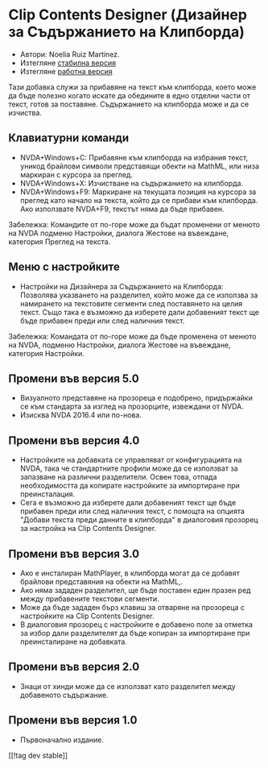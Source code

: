 # Clip Contents Designer (Дизайнер за Съдържанието на Клипборда) #

*	Автори: Noelia Ruiz Martínez.
*	Изтегляне [стабилна версия][1]
*	Изтегляне [работна версия][2]

Тази добавка служи за прибавяне на текст към клипборда, което може да бъде
полезно когато искате да обедините в едно отделни части от текст, готов за
поставяне.  Съдържанието на клипборда може и да се изчиства.

## Клавиатурни команди ##
*	NVDA+Windows+C: Прибавяне към клипборда на избрания текст, уникод брайлови
  символи представящи обекти на MathML, или низа маркиран с курсора за
  преглед.
*	NVDA+Windows+X: Изчистване на съдържанието на клипборда.
*	NVDA+Windows+F9: Маркиране на текущата позиция на курсора за преглед като начало на текста, който да се прибави към клипборда.
    Ако използвате NVDA+F9, текстът няма да бъде прибавен.

Забележка: Командите от по-горе може да бъдат променени от менюто на NVDA
подменю Настройки, диалога Жестове на въвеждане, категория Преглед на
текста.

## Меню с настройките ##
*	Настройки на Дизайнера за Съдържанието на Клипборда: Позволява указването на разделител, който може да се използва за намирането на текстовите сегменти след поставянето на целия текст.
Също така е възможно да изберете дали добавеният текст ще бъде прибавен преди или след наличния текст.

Забележка: Командата от по-горе може да бъде променена от менюто на NVDA,
подменю Настройки, диалога Жестове на въвеждане, категория Настройки.

## Промени във версия 5.0 ##

*	Визуалното представяне на прозореца е подобрено, придържайки се към
  стандарта за изглед на прозорците, извеждани от NVDA.
*	Изисква NVDA 2016.4 или по-нова.

## Промени във версия 4.0 ##
*	Настройките на добавката се управляват от конфигурацията на NVDA, така че
  стандартните профили може да се използват за запазване на различни
  разделители. Освен това, отпада необходимостта да копирате настройките за
  импортиране при преинсталация.
*	Сега е възможно да изберете дали добавеният текст ще бъде прибавен преди
  или след наличния текст, с помощта на опцията "Добави текста преди данните
  в клипборда" в диалоговия прозорец за настройка на Clip Contents Designer.

## Промени във версия 3.0 ##
*	Ако е инсталиран MathPlayer, в клипборда могат да се добавят брайлови
  представяния на обекти на MathML,.
*	Ако няма зададен разделител, ще бъде поставен един празен ред между
  прибавените текстови сегменти.
*	Може да бъде зададен бърз клавиш за отваряне на прозореца с настройките на
  Clip Contents Designer.
*	В диалоговия прозорец с настройките е добавено поле за отметка за избор
  дали разделителят да бъде копиран за импортиране при преинсталиране на
  добавката.

## Промени във версия 2.0 ##
*	Знаци от хинди може да се използват като разделител между добавеното
  съдържание.

## Промени във версия 1.0 ##
*	Първоначално издание.

[[!tag dev stable]]

[1]: http://addons.nvda-project.org/files/get.php?file=ccd

[2]: http://addons.nvda-project.org/files/get.php?file=ccd-dev

